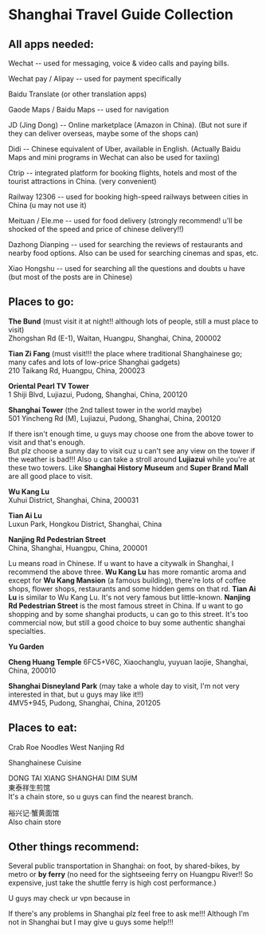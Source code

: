 # **Shanghai Travel Guide Collection**

## **All apps needed:**

Wechat -- used for messaging, voice & video calls and paying bills.

Wechat pay / Alipay -- used for payment specifically

Baidu Translate (or other translation apps)

Gaode Maps / Baidu Maps -- used for navigation 

JD (Jing Dong) -- Online marketplace (Amazon in China). (But not sure if they can deliver overseas, maybe some of the shops can)

Didi -- Chinese equivalent of Uber, available in English. (Actually Baidu Maps and mini programs in Wechat can also be used for taxiing)

Ctrip -- integrated platform for booking flights, hotels and most of the tourist attractions in China. (very convenient)

Railway 12306 -- used for booking high-speed railways between cities in China (u may not use it)

Meituan / Ele.me -- used for food delivery (strongly recommend! u'll be shocked of the speed and price of chinese delivery!!)

Dazhong Dianping -- used for searching the reviews of restaurants and nearby food options. Also can be used for searching cinemas and spas, etc.

Xiao Hongshu -- used for searching all the questions and doubts u have (but most of the posts are in Chinese)

## **Places to go:**

**The Bund** (must visit it at night!! although lots of people, still a must place to visit)  
Zhongshan Rd (E-1), Waitan, Huangpu, Shanghai, China, 200002

**Tian Zi Fang** (must visit!!! the place where traditional Shanghainese go; many cafes and lots of low-price Shanghai gadgets)  
210 Taikang Rd, Huangpu, China, 200023

**Oriental Pearl TV Tower**  
1 Shiji Blvd, Lujiazui, Pudong, Shanghai, China, 200120

**Shanghai Tower** (the 2nd tallest tower in the world maybe)  
501 Yincheng Rd (M), Lujiazui, Pudong, Shanghai, China, 200120

If there isn't enough time, u guys may choose one from the above tower to visit and that's enough.  
But plz choose a sunny day to visit cuz u can't see any view on the tower if the weather is bad!!!
Also u can take a stroll around **Lujiazui** while you're at these two towers. Like **Shanghai History Museum** and 
**Super Brand Mall** are all good place to visit.

**Wu Kang Lu**  
Xuhui District, Shanghai, China, 200031

**Tian Ai Lu**  
Luxun Park, Hongkou District, Shanghai, China

**Nanjing Rd Pedestrian Street**  
China, Shanghai, Huangpu, China, 200001

Lu means road in Chinese. If u want to have a citywalk in Shanghai, I recommend the above three. **Wu Kang Lu** has more romantic aroma and except for **Wu Kang Mansion** (a famous building), there're lots of coffee shops, flower shops, restaurants and some hidden gems on that rd. **Tian Ai Lu** is similar to Wu Kang Lu. It's not very famous but little-known. **Nanjing Rd Pedestrian Street** is the most famous street in China. If u want to go shopping and by some shanghai products, u can go to this street. It's too commercial now, but still a good choice to buy some authentic shanghai specialties.

**Yu Garden**  


**Cheng Huang Temple**
6FC5+V6C, Xiaochanglu, yuyuan laojie, Shanghai, China, 200010

**Shanghai Disneyland Park** (may take a whole day to visit, I'm not very interested in that, but u guys may like it!!)  
4MV5+945, Pudong, Shanghai, China, 201205

## **Places to eat:**

Crab Roe Noodles
West Nanjing Rd

Shanghainese Cuisine

DONG TAI XIANG SHANGHAI DIM SUM   
東泰祥生煎馆  
It's a chain store, so u guys can find the nearest branch.  

裕兴记·蟹黄面馆  
Also chain store


## **Other things recommend:**

Several public transportation in Shanghai: on foot, by shared-bikes, by metro or **by ferry** (no need for the sightseeing ferry on Huangpu River!! So expensive, just take the shuttle ferry is high cost performance.)

U guys may check ur vpn because in 

If there's any problems in Shanghai plz feel free to ask me!!! Although I'm not in Shanghai but I may give u guys some help!!!